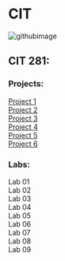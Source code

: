 # CIT

![githubimage](https://github.com/jorgessoto/CIT/assets/119824678/14d3c9cd-f8de-4d28-bd4c-3c24a7b22045)

## CIT 281: <br />
### Projects: <br />
<a href="CIT/CIT281-Project/CIT281-P1"> Project 1 <br /> </a>
<a href="CIT/CIT281-Project/Project-2"> Project 2 <br /> </a>
<a href="CIT/CIT281-Project/Project-3"> Project 3 <br /> </a>
<a href="CIT/CIT281-Project/Project-4"> Project 4 <br /> </a>
<a href="CIT/CIT281-Project/Project-5"> Project 5 <br /> </a>
<a href="CIT/CIT281-Project/Project-6"> Project 6 <br /> </a>

### Labs: <br />
Lab 01 <br />
Lab 02 <br />
Lab 03 <br />
Lab 04 <br />
Lab 05 <br />
Lab 06 <br />
Lab 07 <br />
Lab 08 <br />
Lab 09 <br />
